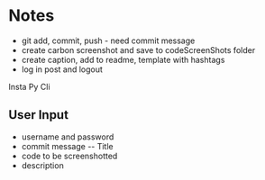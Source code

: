 # Notes

- git add, commit, push - need commit message
- create carbon screenshot and save to codeScreenShots folder
- create caption, add to readme, template with hashtags
- log in post and logout

Insta Py Cli

## User Input

- username and password
- commit message -- Title
- code to be screenshotted
- description
